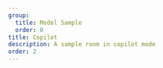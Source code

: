 ```yaml
---
group:
  title: Model Sample
  order: 0
title: Copilot
description: A sample room in copilot mode
order: 2
---
```


<code src="./copilot.tsx" title='Copilot' compact iframe='1200'></code>
